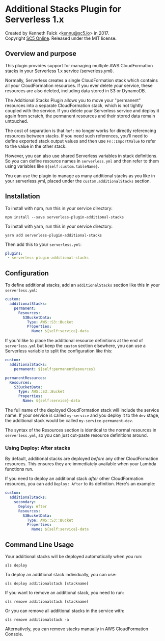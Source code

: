 # Additional Stacks Plugin for Serverless 1.x
Created by Kenneth Falck <<kennu@sc5.io>> in 2017.  
Copyright [SC5 Online](https://sc5.io). Released under the MIT license.

## Overview and purpose

This plugin provides support for managing multiple AWS CloudFormation stacks
in your Serverless 1.x service (serverless.yml).

Normally, Serverless creates a single CloudFormation stack which contains
all your CloudFormation resources. If you ever delete your service, these
resources are also deleted, including data stored in S3 or DynamoDB.

The Additional Stacks Plugin allows you to move your "permanent"
resources into a separate CloudFormation stack, which is not tightly coupled
with the service. If you delete your Serverless service and deploy it again from
scratch, the permanent resources and their stored data remain untouched.

The cost of separation is that `Ref:` no longer works for directly referencing
resources between stacks. If you need such references, you'll need to define
exported stack output values and then use `Fn::ImportValue` to refer to the
value in the other stack.

However, you can also use shared Serverless variables in stack definitions. So
you can define resource names in `serverless.yml` and then refer to them
using variables like `${self:custom.tableName}`.

You can use the plugin to manage as many additional stacks as you like
in your serverless.yml, placed under the `custom.additionalStacks` section.

## Installation

To install with npm, run this in your service directory:

    npm install --save serverless-plugin-additional-stacks

To install with yarn, run this in your service directory:

    yarn add serverless-plugin-additional-stacks

Then add this to your `serverless.yml`:

```yml
plugins:
 - serverless-plugin-additional-stacks
```

## Configuration

To define additional stacks, add an `additionalStacks` section like this
in your `serverless.yml`:

```yml
custom:
  additionalStacks:
    permanent:
      Resources:
        S3BucketData:
          Type: AWS::S3::Bucket
          Properties:
            Name: ${self:service}-data
```

If you'd like to place the additional resource definitions at the end of
`serverless.yml` but keep the `custom` section elsewhere, you can use a
Serverless variable to split the configuration like this:

```yml
custom:
  additionalStacks:
    permanent: ${self:permanentResources}

permanentResources:
  Resources:
    S3BucketData:
      Type: AWS::S3::Bucket
      Properties:
        Name: ${self:service}-data
```


The full name of the deployed CloudFormation stack will include the service
name. If your service is called `my-service` and you deploy it to the `dev`
stage, the additional stack would be called `my-service-permanent-dev`.

The syntax of the Resources section is identical to the normal resources
in `serverless.yml`, so you can just cut-paste resource definitions around.

### Using Deploy: After stacks

By default, additional stacks are deployed *before* any other CloudFormation
resources. This ensures they are immediately available when your Lambda
functions run.

If you need to deploy an additional stack *after* other CloudFormation
resources, you can add `Deploy: After` to its definition. Here's an example:

```yml
custom:
  additionalStacks:
    secondary:
      Deploy: After
      Resources:
        S3BucketData:
          Type: AWS::S3::Bucket
          Properties:
            Name: ${self:service}-data

```

## Command Line Usage

Your additional stacks will be deployed automatically when you run:

    sls deploy

To deploy an additional stack individually, you can use:

    sls deploy additionalstack [stackname]

If you want to remove an additional stack, you need to run:

    sls remove additionalstack [stackname]

Or you can remove all additional stacks in the service with:

    sls remove additionalstack -a

Alternatively, you can remove stacks manually in AWS CloudFormation Console.
